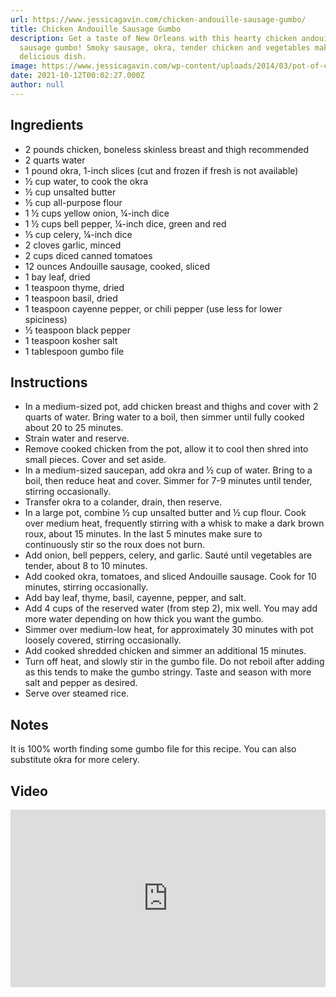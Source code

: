 ```yaml
---
url: https://www.jessicagavin.com/chicken-andouille-sausage-gumbo/
title: Chicken Andouille Sausage Gumbo
description: Get a taste of New Orleans with this hearty chicken andouille
  sausage gumbo! Smoky sausage, okra, tender chicken and vegetables makes this a
  delicious dish.
image: https://www.jessicagavin.com/wp-content/uploads/2014/03/pot-of-chicken-sausage-gumbo-1200.jpg
date: 2021-10-12T00:02:27.000Z
author: null
---
```

## Ingredients

* 2 pounds chicken, boneless skinless breast and thigh recommended
* 2 quarts water
* 1 pound okra, 1-inch slices (cut and frozen if fresh is not available)
* ½ cup water, to cook the okra
* ½ cup unsalted butter
* ½ cup all-purpose flour
* 1 ½ cups yellow onion, ¼-inch dice
* 1 ½ cups bell pepper, ¼-inch dice, green and red
* ⅓ cup celery, ¼-inch dice
* 2 cloves garlic, minced
* 2 cups diced canned tomatoes
* 12 ounces Andouille sausage, cooked, sliced
* 1 bay leaf, dried
* 1 teaspoon thyme, dried
* 1 teaspoon basil, dried
* 1 teaspoon cayenne pepper, or chili pepper (use less for lower spiciness)
* ½ teaspoon black pepper
* 1 teaspoon kosher salt
* 1 tablespoon gumbo file

## Instructions 

* In a medium-sized pot, add chicken breast and thighs and cover with 2 quarts of water. Bring water to a boil, then simmer until fully cooked about 20 to 25 minutes.
* Strain water and reserve.
* Remove cooked chicken from the pot, allow it to cool then shred into small pieces. Cover and set aside.
* In a medium-sized saucepan, add okra and ½ cup of water. Bring to a boil, then reduce heat and cover. Simmer for 7-9 minutes until tender, stirring occasionally.
* Transfer okra to a colander, drain, then reserve.
* In a large pot, combine ½ cup unsalted butter and ½ cup flour. Cook over medium heat, frequently stirring with a whisk to make a dark brown roux, about 15 minutes. In the last 5 minutes make sure to continuously stir so the roux does not burn.
* Add onion, bell peppers, celery, and garlic. Sauté until vegetables are tender, about 8 to 10 minutes.
* Add cooked okra, tomatoes, and sliced Andouille sausage. Cook for 10 minutes, stirring occasionally.
* Add bay leaf, thyme, basil, cayenne, pepper, and salt.
* Add 4 cups of the reserved water (from step 2), mix well. You may add more water depending on how thick you want the gumbo.
* Simmer over medium-low heat, for approximately 30 minutes with pot loosely covered, stirring occasionally.
* Add cooked shredded chicken and simmer an additional 15 minutes.
* Turn off heat, and slowly stir in the gumbo file. Do not reboil after adding as this tends to make the gumbo stringy. Taste and season with more salt and pepper as desired.
* Serve over steamed rice.

## Notes

It is 100% worth finding some gumbo file for this recipe. You can also substitute okra for more celery.

## Video

<style>.embed-container { position: relative; padding-bottom: 56.25%; height: 0; overflow: hidden; max-width: 100%; } .embed-container iframe, .embed-container object, .embed-container embed { position: absolute; top: 0; left: 0; width: 100%; height: 100%; }</style><div class='embed-container'><iframe src='https://www.youtube.com/embed/iUYvcIxW_f8' frameborder='0' allowfullscreen></iframe></div>